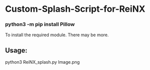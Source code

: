 # Custom-Splash-Script-for-ReiNX

### python3 -m pip install Pillow
To install the required module. There may be more.

## Usage:
python3 ReiNX_splash.py Image.png

